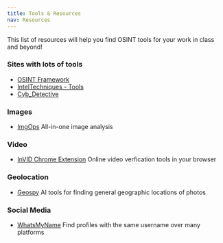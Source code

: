 ```yaml
---
title: Tools & Resources
nav: Resources
---
```


 This list of resources will help you find OSINT tools for your work in class and beyond!

### Sites with lots of tools

- [OSINT Framework](https://osintframework.com/)
- [IntelTechniques - Tools](https://inteltechniques.com/tools/)
- [Cyb_Detective](https://github.com/cipher387/osint_stuff_tool_collection)


### Images

- [ImgOps](https://imgops.com/) All-in-one image analysis

### Video

- [InVID Chrome Extension](https://chromewebstore.google.com/detail/fake-news-debunker-by-inv/mhccpoafgdgbhnjfhkcmgknndkeenfhe?hl=en&pli=1) Online video verfication tools in your browser

### Geolocation

- [Geospy](https://geospy.ai/) AI tools for finding general geographic locations of photos

### Social Media

- [WhatsMyName](https://whatsmyname.app/) Find profiles with the same username over many platforms 


